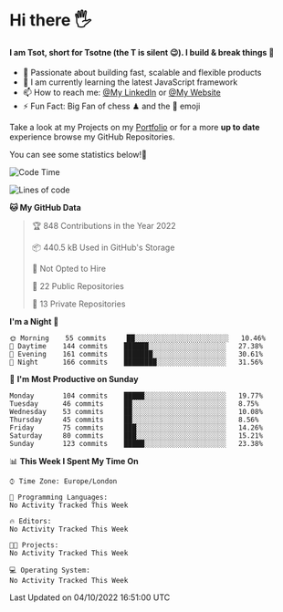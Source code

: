 # Hi there :raised_hand_with_fingers_splayed:
#### I am Tsot, short for Tsotne (the T is silent :wink:). I build & break things :space_invader:
- :telescope: Passionate about building fast, scalable and flexible products
- :seedling: I am currently learning the latest JavaScript framework 
- :mailbox: How to reach me: [@My LinkedIn](https://www.linkedin.com/in/tsotne-gvadzabia/) or [@My Website](https://tsotne.co.uk/contact)
- :zap: Fun Fact: Big Fan of chess ♟ and the 👾 emoji

Take a look at my Projects on my [Portfolio](https://tsotne.co.uk/) or for a more **up to date** experience browse my GitHub Repositories.

You can see some statistics below!:space_invader:
<!--START_SECTION:waka-->
![Code Time](http://img.shields.io/badge/Code%20Time-761%20hrs%202%20mins-blue)

![Lines of code](https://img.shields.io/badge/From%20Hello%20World%20I%27ve%20Written-625%20Thousand%20lines%20of%20code-blue)

**🐱 My GitHub Data** 

> 🏆 848 Contributions in the Year 2022
 > 
> 📦 440.5 kB Used in GitHub's Storage 
 > 
> 🚫 Not Opted to Hire
 > 
> 📜 22 Public Repositories 
 > 
> 🔑 13 Private Repositories  
 > 
**I'm a Night 🦉** 

```text
🌞 Morning    55 commits     ██░░░░░░░░░░░░░░░░░░░░░░░   10.46% 
🌆 Daytime    144 commits    ██████░░░░░░░░░░░░░░░░░░░   27.38% 
🌃 Evening    161 commits    ███████░░░░░░░░░░░░░░░░░░   30.61% 
🌙 Night      166 commits    ████████░░░░░░░░░░░░░░░░░   31.56%

```
📅 **I'm Most Productive on Sunday** 

```text
Monday       104 commits    █████░░░░░░░░░░░░░░░░░░░░   19.77% 
Tuesday      46 commits     ██░░░░░░░░░░░░░░░░░░░░░░░   8.75% 
Wednesday    53 commits     ██░░░░░░░░░░░░░░░░░░░░░░░   10.08% 
Thursday     45 commits     ██░░░░░░░░░░░░░░░░░░░░░░░   8.56% 
Friday       75 commits     ███░░░░░░░░░░░░░░░░░░░░░░   14.26% 
Saturday     80 commits     ███░░░░░░░░░░░░░░░░░░░░░░   15.21% 
Sunday       123 commits    █████░░░░░░░░░░░░░░░░░░░░   23.38%

```


📊 **This Week I Spent My Time On** 

```text
⌚︎ Time Zone: Europe/London

💬 Programming Languages: 
No Activity Tracked This Week

🔥 Editors: 
No Activity Tracked This Week

🐱‍💻 Projects: 
No Activity Tracked This Week

💻 Operating System: 
No Activity Tracked This Week

```


 Last Updated on 04/10/2022 16:51:00 UTC
<!--END_SECTION:waka-->
